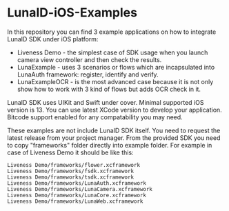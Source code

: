 # LunaID-iOS-Examples

In this repository you can find 3 example applications on how to integrate LunaID SDK under iOS platform:
- Liveness Demo - the simplest case of SDK usage when you launch camera view controller and then check the results.
- LunaExample - uses 3 scenarios or flows which are incapsulated into LunaAuth framework: register, identify and verify.
- LunaExampleOCR - is the most advanced case because it is not only show how to work with 3 kind of flows but adds OCR check in it.

LunaID SDK uses UIKit and Swift under cover. Minimal supported iOS version is 13. You can use latest XCode version to develop your application. Bitcode support enabled for any compatability you may need.

These examples are not include LunaID SDK itself. You need to request the latest release from your project manager. From the provided SDK you need to copy "frameworks" folder directly into example folder. For example in case of Liveness Demo it should be like this:
```
Liveness Demo/frameworks/flower.xcframework
Liveness Demo/frameworks/fsdk.xcframework
Liveness Demo/frameworks/tsdk.xcframework
Liveness Demo/frameworks/LunaAuth.xcframework
Liveness Demo/frameworks/LunaCamera.xcframework
Liveness Demo/frameworks/LunaCore.xcframework
Liveness Demo/frameworks/LunaWeb.xcframework
```
